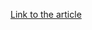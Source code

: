 [Link to the article](https://thehackernews.com/2025/03/google-rolls-out-ai-scam-detection-for.html)

